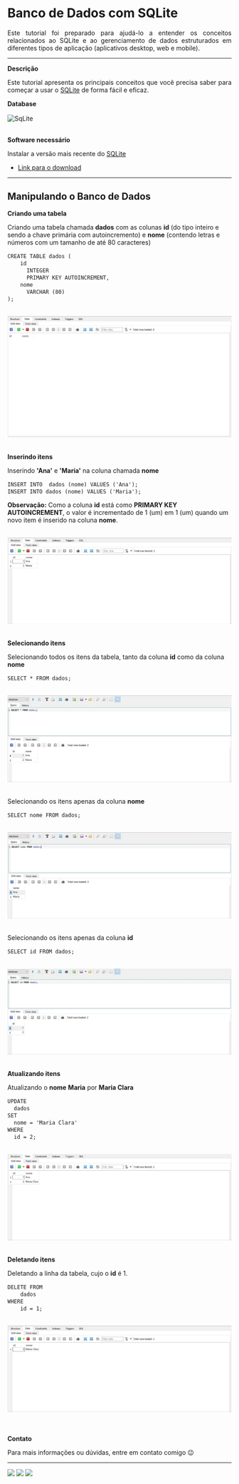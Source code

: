 # Banco de Dados com SQLite

<div align="justify"> 
  
  Este tutorial foi preparado para ajudá-lo a entender os conceitos relacionados ao SQLite e ao gerenciamento de dados estruturados em diferentes tipos de aplicação (aplicativos desktop, web e mobile).
 
</div>

---

**Descrição**

<div align="justify">
  
  Este tutorial apresenta os principais conceitos que você precisa saber para começar a usar o [SQLite](https://www.sqlite.org/index.html) de forma fácil e eficaz.  
  
</div>

**Database** 

<div style="display: inline_block">
  <img align="center" alt="SqLite" height="40" width="70" src="https://www.sqlite.org/images/sqlite370_banner.gif">
</div></br>

**Software necessário** 

Instalar a versão mais recente do [SQLite](https://www.sqlite.org/index.html)
- [Link para o download](https://www.sqlite.org/download.html)

---

## Manipulando o Banco de Dados

**Criando uma tabela**

Criando uma tabela chamada **dados** com as colunas **id** (do tipo inteiro e sendo a chave primária com autoincremento) e **nome** (contendo letras e números com um tamanho de até 80 caracteres)

````
CREATE TABLE dados (
    id  
      INTEGER      
      PRIMARY KEY AUTOINCREMENT,
    nome 
      VARCHAR (80) 
);
````
</br>

<div align = "center">
  <img ali = "CreateTable" title = "CreateTable" src = "src/CreateTable.jpg"/>
</div>

</br>

**Inserindo itens**

Inserindo **'Ana'** e **'Maria'** na coluna chamada **nome**

````
INSERT INTO  dados (nome) VALUES ('Ana');
INSERT INTO dados (nome) VALUES ('Maria');
````

**Observação:** Como a coluna **id** está como **PRIMARY KEY AUTOINCREMENT**, o valor é incrementado de 1 (um) em 1 (um) quando um novo item é inserido na coluna **nome**. 

</br>

<div align = "center">
  <img ali = "InsertInto" title = "InsertInto" src = "src/Insert.jpg"/>
</div>

</br>

**Selecionando itens**

Selecionando todos os itens da tabela, tanto da coluna **id** como da coluna **nome** 

````
SELECT * FROM dados;
````
</br>

<div align = "center">
  <img ali = "SelectAll" title = "SelectAll" src = "src/SelectAll.jpg"/>
</div>

</br>

Selecionando os itens apenas da coluna **nome** 

````
SELECT nome FROM dados;
````
</br>

<div align = "center">
  <img ali = "SelectName" title = "SelectName" src = "src/SelectName.jpg"/>
</div>

</br>

Selecionando os itens apenas da coluna **id** 

````
SELECT id FROM dados;
````
</br>

<div align = "center">
  <img ali = "SelectID" title = "SelectID" src = "src/SelectID.jpg"/>
</div>

</br>

**Atualizando itens**

Atualizando o **nome** **Maria** por **Maria Clara** 

````
UPDATE 
  dados
SET 
  nome = 'Maria Clara'
WHERE 
  id = 2;
````
</br>

<div align = "center">
  <img ali = "Update" title = "Update" src = "src/Update.jpg"/>
</div>

</br>

**Deletando itens**

Deletando a linha da tabela, cujo o **id** é 1.

````
DELETE FROM
    dados
WHERE 
    id = 1;
````
</br>

<div align = "center">
  <img ali = "Delete" title = "Delete" src = "src/Delete.jpg"/>
</div>

</br>

</br>

**Contato** </br>

Para mais informações ou dúvidas, entre em contato comigo 😉

---

<div> 
  <a href="https://github.com/arianacabral" target="_blank"><img src="https://img.shields.io/badge/GitHub-100000?style=for-the-badge&logo=github&logoColor=skyblue" target="_blank"></a>
  <a href = "mailto:arianacabral57@ufu.br"><img src="https://img.shields.io/badge/-UFU-%23337?style=for-the-badge&logo=gmail&logoColor=white" target="_blank"></a>
  <a href="https://discord.gg/RTXE2NMVSA" target="_blank"><img src="https://img.shields.io/badge/Discord-7289DA?style=for-the-badge&logo=discord&logoColor=white" target="_blank"></a> 
</div>
